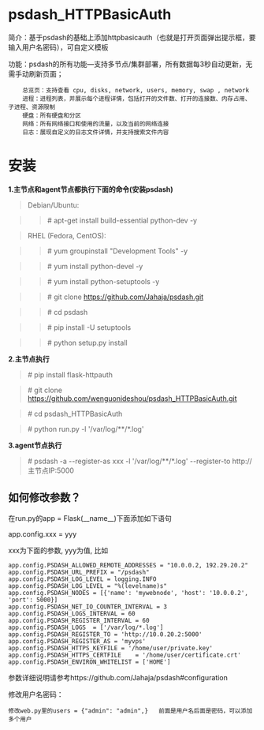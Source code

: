 # psdash_HTTPBasicAuth

简介：基于psdash的基础上添加httpbasicauth（也就是打开页面弹出提示框，要输入用户名密码），可自定义模板

功能：psdash的所有功能—支持多节点/集群部署，所有数据每3秒自动更新，无需手动刷新页面；
    
        总览页：支持查看 cpu, disks, network, users, memory, swap , network
        进程：进程列表，并展示每个进程详情，包括打开的文件数、打开的连接数、内存占用、子进程、资源限制
        硬盘：所有硬盘和分区
        网络：所有网络接口和使用的流量，以及当前的网络连接
        日志：展现自定义的日志文件详情，并支持搜索文件内容
    
# 安装

**1.主节点和agent节点都执行下面的命令(安装psdash)**
>Debian/Ubuntu:

>>\# apt-get install build-essential python-dev -y

>RHEL (Fedora, CentOS):

>>\# yum groupinstall "Development Tools"  -y

>>\# yum install python-devel  -y

>>\# yum install python-setuptools  -y

>>\# git clone https://github.com/Jahaja/psdash.git 

>>\# cd psdash 

>>\# pip install -U setuptools

>>\# python setup.py install

**2.主节点执行**

>\# pip install flask-httpauth

>\# git clone https://github.com/wenguonideshou/psdash_HTTPBasicAuth.git

>\# cd psdash_HTTPBasicAuth

>\# python run.py -l '/var/log/**/*.log'     

**3.agent节点执行**

>\# psdash -a --register-as xxx -l '/var/log/**/*.log' --register-to http://主节点IP:5000

## 如何修改参数？

在run.py的app = Flask(\_\_name\_\_)下面添加如下语句

app.config.xxx = yyy

xxx为下面的参数, yyy为值, 比如

    app.config.PSDASH_ALLOWED_REMOTE_ADDRESSES = "10.0.0.2, 192.29.20.2"
    app.config.PSDASH_URL_PREFIX = "/psdash"
    app.config.PSDASH_LOG_LEVEL = logging.INFO
    app.config.PSDASH_LOG_LEVEL = "%(levelname)s"
    app.config.PSDASH_NODES = [{'name': 'mywebnode', 'host': '10.0.0.2', 'port': 5000}]
    app.config.PSDASH_NET_IO_COUNTER_INTERVAL = 3
    app.config.PSDASH_LOGS_INTERVAL = 60
    app.config.PSDASH_REGISTER_INTERVAL = 60
    app.config.PSDASH_LOGS	= ['/var/log/*.log']
    app.config.PSDASH_REGISTER_TO = 'http://10.0.20.2:5000'
    app.config.PSDASH_REGISTER_AS = 'myvps'
    app.config.PSDASH_HTTPS_KEYFILE = '/home/user/private.key'
    app.config.PSDASH_HTTPS_CERTFILE	= '/home/user/certificate.crt'
    app.config.PSDASH_ENVIRON_WHITELIST = ['HOME']

参数详细说明请参考https://github.com/Jahaja/psdash#configuration

修改用户名密码：

    修改web.py里的users = {"admin": "admin",}   前面是用户名后面是密码，可以添加多个用户
